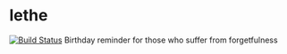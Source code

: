 # lethe
[![Build Status](https://travis-ci.org/mandshaw/lethe.svg?branch=master)](https://travis-ci.org/mandshaw/lethe)
Birthday reminder for those who suffer from forgetfulness 
